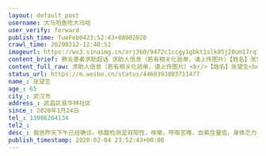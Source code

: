 ```yaml
---
layout: default_post
username: 大马哈鱼吃大马哈
user_verify: forward
publish_time: TueFeb0423:52:43+08002020
crawl_time: 20200212-12:40:51
imageurl: https://wx3.sinaimg.cn/orj360/9472c1ccgy1gbkt1slk85j20om17rq7v.jpg,https://wx2.sinaimg.cn/orj360/9472c1ccgy1gbkt1re3g1j22c0340qv5.jpg,https://wx2.sinaimg.cn/orj360/9472c1ccgy1gbkt1txhlbj22c0340qv5.jpg
content_brief: 肺炎患者求助超话 求助人信息（若有相关化验单，请上传图片）【姓名】张望生【年龄】65【所在城市】武汉市【所在小区、社区】武昌区昙华林社区【患病时间】2020年1月24日【联系方式】13986264134【其他紧急联系人】【病情描述】 我爸昨天下午已经确诊，核酸检测呈双阳性，咳嗽，呼吸苦难， ...全文
content_full_raw: 求助人信息（若有相关化验单，请上传图片）<br/>【姓名】张望生<br/>【年龄】65<br/>【所在城市】武汉市<br/>【所在小区、社区】武昌区昙华林社区<br/>【患病时间】2020年1月24日<br/>【联系方式】13986264134<br/>【其他紧急联系人】<br/>【病情描述】我爸昨天下午已经确诊，核酸检测呈双阳性，咳嗽，呼吸苦难，血氧含量低，身体乏力，每天吃不下什么东西。确诊后去了我辖区定点医院，门诊医生直接开了住院和急诊住院，可是都没床位，医院表示也没办法。我昨天下午到晚上跑了8家医院，没有一家医院有床位，并且都说要社区往指挥部报，然后由指挥部统一安排，可是从昨天下确诊后我都已经报上去了，到现在都没安排住院，打电话催促，指挥部也说没办法，只能等。我想问，对于一个65属于的老人，在确诊已经是新冠病毒感染并且病情严重的情况下，为什么就没人管了呢？这是要逼死人的节奏吗？而且在家里都是我妈和我照顾他，虽然也做了隔离措施，但是家里条件毕竟有限，在这次病毒传染性这么强的情况下，难保我妈过几天不出状况（老天保佑，千万别被感染），真的感觉好像人间地狱，叫天天不应，叫地地不灵，这可怎么办呢！
status_url: https://m.weibo.cn/status/4468393803711477
name_: 张望生
age_: 65
city_: 武汉市
address_: 武昌区昙华林社区
since_: 2020年1月24日
tel_: 13986264134
tel2_: 
desc_: 我爸昨天下午已经确诊，核酸检测呈双阳性，咳嗽，呼吸苦难，血氧含量低，身体乏力，每天吃不下什么东西。确诊后去了我辖区定点医院，门诊医生直接开了住院和急诊住院，可是都没床位，医院表示也没办法。我昨天下午到晚上跑了8家医院，没有一家医院有床位，并且都说要社区往指挥部报，然后由指挥部统一安排，可是从昨天下确诊后我都已经报上去了，到现在都没安排住院，打电话催促，指挥部也说没办法，只能等。我想问，对于一个65属于的老人，在确诊已经是新冠病毒感染并且病情严重的情况下，为什么就没人管了呢？这是要逼死人的节奏吗？而且在家里都是我妈和我照顾他，虽然也做了隔离措施，但是家里条件毕竟有限，在这次病毒传染性这么强的情况下，难保我妈过几天不出状况（老天保佑，千万别被感染），真的感觉好像人间地狱，叫天天不应，叫地地不灵，这可怎么办呢！
publish_timestamp: 2020-02-04 23:52:43+08:00
---
```

